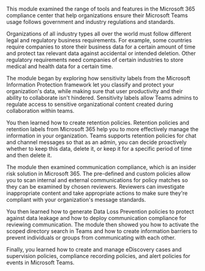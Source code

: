 This module examined the range of tools and features in the Microsoft 365 compliance center that help organizations ensure their Microsoft Teams usage follows government and industry regulations and standards.

Organizations of all industry types all over the world must follow different legal and regulatory business requirements. For example, some countries require companies to store their business data for a certain amount of time and protect tax relevant data against accidental or intended deletion. Other regulatory requirements need companies of certain industries to store medical and health data for a certain time. 

The module began by exploring how sensitivity labels from the Microsoft Information Protection framework let you classify and protect your organization's data, while making sure that user productivity and their ability to collaborate isn't hindered. Sensitivity labels allow Teams admins to regulate access to sensitive organizational content created during collaboration within teams.

You then learned how to create retention policies. Retention policies and retention labels from Microsoft 365 help you to more effectively manage the information in your organization. Teams supports retention policies for chat and channel messages so that as an admin, you can decide proactively whether to keep this data, delete it, or keep it for a specific period of time and then delete it.

The module then examined communication compliance, which is an insider risk solution in Microsoft 365. The pre-defined and custom policies allow you to scan internal and external communications for policy matches so they can be examined by chosen reviewers. Reviewers can investigate inappropriate content and take appropriate actions to make sure they're compliant with your organization's message standards.

You then learned how to generate Data Loss Prevention policies to protect against data leakage and how to deploy communication compliance for reviewing communication. The module then showed you how to activate the scoped directory search in Teams and how to create information barriers to prevent individuals or groups from communicating with each other.

Finally, you learned how to create and manage eDiscovery cases and supervision policies, compliance recording policies, and alert policies for events in Microsoft Teams.

 

 
